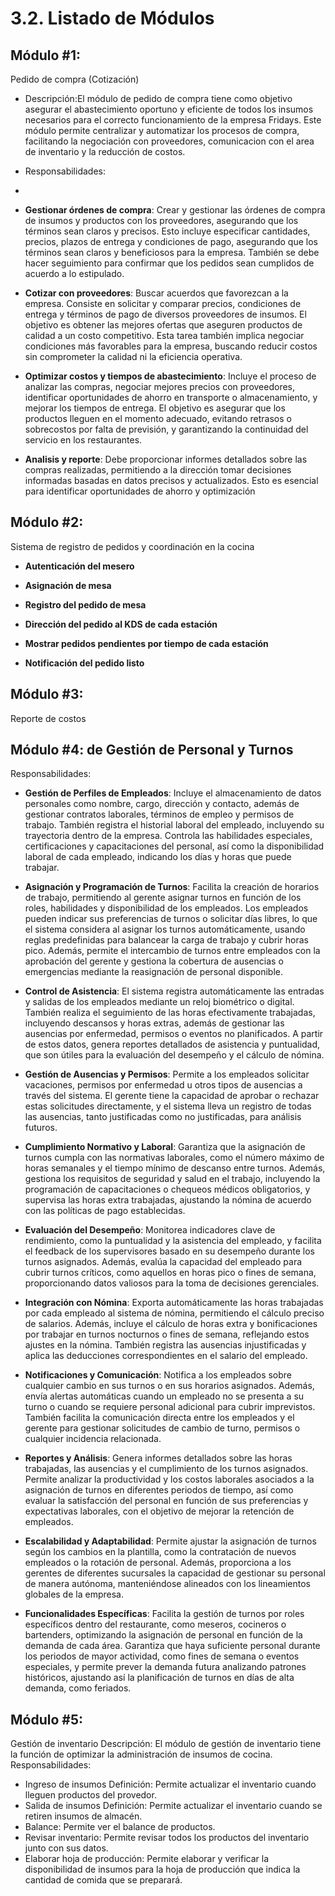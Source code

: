 # 3.2. Listado de Módulos

## Módulo #1: 
 Pedido de compra (Cotización)
- Descripción:El módulo de pedido de compra tiene como objetivo asegurar el abastecimiento oportuno y eficiente de todos los insumos necesarios para el correcto funcionamiento de la empresa Fridays. Este módulo permite centralizar y automatizar los procesos de compra, facilitando la negociación con proveedores, comunicacion con el area de inventario y la reducción de costos.

- Responsabilidades:
- 
- **Gestionar órdenes de compra**: Crear y gestionar las órdenes de compra de insumos y productos con los proveedores, asegurando que los términos sean claros y precisos. Esto incluye especificar cantidades, precios, plazos de entrega y condiciones de pago, asegurando que los términos sean claros y beneficiosos para la empresa. También se debe hacer seguimiento para confirmar que los pedidos sean cumplidos de acuerdo a lo estipulado. 
  
- **Cotizar con proveedores**: Buscar acuerdos que favorezcan a la empresa. Consiste en solicitar y comparar precios, condiciones de entrega y términos de pago de diversos proveedores de insumos. El objetivo es obtener las mejores ofertas que aseguren productos de calidad a un costo competitivo. Esta tarea también implica negociar condiciones más favorables para la empresa, buscando reducir costos sin comprometer la calidad ni la eficiencia operativa.
  
-  **Optimizar costos y tiempos de abastecimiento**: Incluye el proceso de analizar las compras, negociar mejores precios con proveedores, identificar oportunidades de ahorro en transporte o almacenamiento, y mejorar los tiempos de entrega. El objetivo es asegurar que los productos lleguen en el momento adecuado, evitando retrasos o sobrecostos por falta de previsión, y garantizando la continuidad del servicio en los restaurantes.

-  **Analisis y reporte**: Debe proporcionar informes detallados sobre las compras realizadas, permitiendo a la dirección tomar decisiones informadas basadas en datos precisos y actualizados. Esto es esencial para identificar oportunidades de ahorro y optimización

## Módulo #2:

Sistema de registro de pedidos y coordinación en la cocina

- **Autenticación del mesero**
  
-  **Asignación de mesa**

-  **Registro del pedido de mesa**

-  **Dirección del pedido al KDS de cada estación**

-  **Mostrar pedidos pendientes por tiempo de cada estación**
 
-  **Notificación del pedido listo**

## Módulo #3:

Reporte de costos

## Módulo #4: de Gestión de Personal y Turnos
Responsabilidades:

- **Gestión de Perfiles de Empleados**: Incluye el almacenamiento de datos personales como nombre, cargo, dirección y contacto, además de gestionar contratos laborales, términos de empleo y permisos de trabajo. También registra el historial laboral del empleado, incluyendo su trayectoria dentro de la empresa. Controla las habilidades especiales, certificaciones y capacitaciones del personal, así como la disponibilidad laboral de cada empleado, indicando los días y horas que puede trabajar.

- **Asignación y Programación de Turnos**: Facilita la creación de horarios de trabajo, permitiendo al gerente asignar turnos en función de los roles, habilidades y disponibilidad de los empleados. Los empleados pueden indicar sus preferencias de turnos o solicitar días libres, lo que el sistema considera al asignar los turnos automáticamente, usando reglas predefinidas para balancear la carga de trabajo y cubrir horas pico. Además, permite el intercambio de turnos entre empleados con la aprobación del gerente y gestiona la cobertura de ausencias o emergencias mediante la reasignación de personal disponible.

- **Control de Asistencia**: El sistema registra automáticamente las entradas y salidas de los empleados mediante un reloj biométrico o digital. También realiza el seguimiento de las horas efectivamente trabajadas, incluyendo descansos y horas extras, además de gestionar las ausencias por enfermedad, permisos o eventos no planificados. A partir de estos datos, genera reportes detallados de asistencia y puntualidad, que son útiles para la evaluación del desempeño y el cálculo de nómina.

- **Gestión de Ausencias y Permisos**: Permite a los empleados solicitar vacaciones, permisos por enfermedad u otros tipos de ausencias a través del sistema. El gerente tiene la capacidad de aprobar o rechazar estas solicitudes directamente, y el sistema lleva un registro de todas las ausencias, tanto justificadas como no justificadas, para análisis futuros.

- **Cumplimiento Normativo y Laboral**: Garantiza que la asignación de turnos cumpla con las normativas laborales, como el número máximo de horas semanales y el tiempo mínimo de descanso entre turnos. Además, gestiona los requisitos de seguridad y salud en el trabajo, incluyendo la programación de capacitaciones o chequeos médicos obligatorios, y supervisa las horas extra trabajadas, ajustando la nómina de acuerdo con las políticas de pago establecidas.

- **Evaluación del Desempeño**: Monitorea indicadores clave de rendimiento, como la puntualidad y la asistencia del empleado, y facilita el feedback de los supervisores basado en su desempeño durante los turnos asignados. Además, evalúa la capacidad del empleado para cubrir turnos críticos, como aquellos en horas pico o fines de semana, proporcionando datos valiosos para la toma de decisiones gerenciales.

- **Integración con Nómina**: Exporta automáticamente las horas trabajadas por cada empleado al sistema de nómina, permitiendo el cálculo preciso de salarios. Además, incluye el cálculo de horas extra y bonificaciones por trabajar en turnos nocturnos o fines de semana, reflejando estos ajustes en la nómina. También registra las ausencias injustificadas y aplica las deducciones correspondientes en el salario del empleado.

- **Notificaciones y Comunicación**: Notifica a los empleados sobre cualquier cambio en sus turnos o en sus horarios asignados. Además, envía alertas automáticas cuando un empleado no se presenta a su turno o cuando se requiere personal adicional para cubrir imprevistos. También facilita la comunicación directa entre los empleados y el gerente para gestionar solicitudes de cambio de turno, permisos o cualquier incidencia relacionada.

- **Reportes y Análisis**: Genera informes detallados sobre las horas trabajadas, las ausencias y el cumplimiento de los turnos asignados. Permite analizar la productividad y los costos laborales asociados a la asignación de turnos en diferentes periodos de tiempo, así como evaluar la satisfacción del personal en función de sus preferencias y expectativas laborales, con el objetivo de mejorar la retención de empleados.

- **Escalabilidad y Adaptabilidad**: Permite ajustar la asignación de turnos según los cambios en la plantilla, como la contratación de nuevos empleados o la rotación de personal. Además, proporciona a los gerentes de diferentes sucursales la capacidad de gestionar su personal de manera autónoma, manteniéndose alineados con los lineamientos globales de la empresa.

- **Funcionalidades Específicas**: Facilita la gestión de turnos por roles específicos dentro del restaurante, como meseros, cocineros o bartenders, optimizando la asignación de personal en función de la demanda de cada área. Garantiza que haya suficiente personal durante los periodos de mayor actividad, como fines de semana o eventos especiales, y permite prever la demanda futura analizando patrones históricos, ajustando así la planificación de turnos en días de alta demanda, como feriados.

## Módulo #5:
Gestión de inventario
Descripción: El módulo de gestión de inventario tiene la función de optimizar la administración de insumos de cocina.
Responsabilidades:
- Ingreso de insumos
  Definición: Permite actualizar el inventario cuando lleguen productos del provedor.
- Salida de insumos
  Definición: Permite actualizar el inventario cuando se retiren insumos de almacén.
- Balance:
  Permite ver el balance de productos.
- Revisar inventario:
  Permite revisar todos los productos del inventario junto con sus datos.
- Elaborar hoja de producción:
  Permite elaborar y verificar la disponibilidad de insumos para la hoja de producción que indica la cantidad de comida que se preparará.
